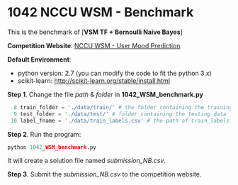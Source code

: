 # 1042 NCCU WSM - Benchmark

This is the benchmark of [**VSM TF + Bernoulli Naive Bayes**]

**Competition Website**: [NCCU WSM - User Mood Prediction](https://inclass.kaggle.com/c/nccu-wsm-user-mood-prediction)

**Default Environment**:
- python version: 2.7 (you can modify the code to fit the python 3.x)
- scikit-learn: http://scikit-learn.org/stable/install.html

**Step 1**. Change the file *path* & *folder* in **1042_WSM_benchmark.py**
```python
  8 train_folder = './data/train/' # the folder containing the training data
  9 test_folder = './data/test/' # folder containing the testing data
 10 label_fname = './data/train_labels.csv' # the path of train_labels.csv
```

**Step 2**. Run the program:
```python
python 1042_WSM_benchmark.py
```
It will create a solution file named *submission_NB.csv*.

**Step 3**. Submit the *submission_NB.csv* to the competition website.
